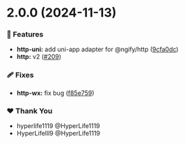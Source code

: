 # 2.0.0 (2024-11-13)

### 🚀 Features

- **http-uni:** add uni-app adapter for @ngify/http ([9cfa0dc](https://github.com/ngify/ngify/commit/9cfa0dc))
- **http:** v2 ([#209](https://github.com/ngify/ngify/pull/209))

### 🩹 Fixes

- **http-wx:** fix bug ([f85e759](https://github.com/ngify/ngify/commit/f85e759))

### ❤️  Thank You

- hyperlife1119 @HyperLife1119
- HyperLifelll9 @HyperLife1119